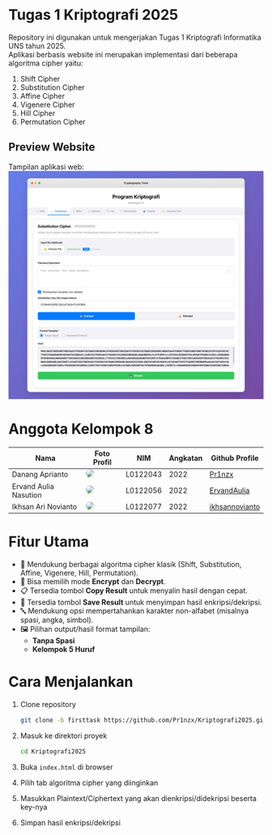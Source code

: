 # Tugas 1 Kriptografi 2025
Repository ini digunakan untuk mengerjakan Tugas 1 Kriptografi Informatika UNS tahun 2025.  
Aplikasi berbasis website ini merupakan implementasi dari beberapa algoritma cipher yaitu:
1. Shift Cipher
2. Substitution Cipher
3. Affine Cipher
4. Vigenere Cipher
5. Hill Cipher
6. Permutation Cipher

## Preview Website
Tampilan aplikasi web:  
![Screenshot Website](img-readme/screenshot-web.jpeg)

# Anggota Kelompok 8

| Nama              | Foto Profil                                                                 | NIM        | Angkatan | Github Profile                                                                 |
|-------------------|------------------------------------------------------------------------------|------------|----------|--------------------------------------------------------------------------------|
| Danang Aprianto   | <img src="https://github.com/Pr1nzx.png" width="70" style="border-radius:50%"> | L0122043   | 2022     | <a href="https://github.com/Pr1nzx" target="_blank">Pr1nzx</a>                 |
| Ervand Aulia Nasution      | <img src="https://github.com/ErvandAulia.png" width="70" style="border-radius:50%"> | L0122056   | 2022     | <a href="https://github.com/ErvandAulia" target="_blank">ErvandAulia</a>       |
| Ikhsan Ari Novianto      | <img src="https://github.com/ikhsannovianto.png" width="70" style="border-radius:50%"> | L0122077   | 2022     | <a href="https://github.com/ikhsannovianto" target="_blank">ikhsannovianto</a> |

# Fitur Utama
- 🔑 Mendukung berbagai algoritma cipher klasik (Shift, Substitution, Affine, Vigenere, Hill, Permutation).  
- 📝 Bisa memilih mode **Encrypt** dan **Decrypt**.  
- 📋 Tersedia tombol **Copy Result** untuk menyalin hasil dengan cepat.  
- 💾 Tersedia tombol **Save Result** untuk menyimpan hasil enkripsi/dekripsi.  
- 🔤 Mendukung opsi mempertahankan karakter non-alfabet (misalnya spasi, angka, simbol).  
- 🖼️ Pilihan output/hasil format tampilan:  
  - **Tanpa Spasi**  
  - **Kelompok 5 Huruf**  

# Cara Menjalankan
1. Clone repository
    ```bash
    git clone -b firsttask https://github.com/Pr1nzx/Kriptografi2025.git
    ```

2. Masuk ke direktori proyek
    ```bash
    cd Kriptografi2025
    ```

3. Buka `index.html` di browser

4. Pilih tab algoritma cipher yang diinginkan

5. Masukkan Plaintext/Ciphertext yang akan dienkripsi/didekripsi beserta key-nya

6. Simpan hasil enkripsi/dekripsi